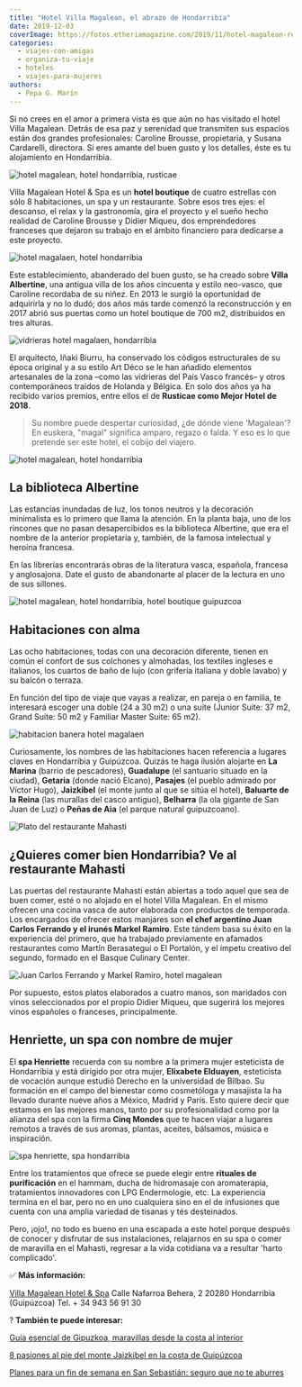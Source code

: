 ```yaml
---
title: "Hotel Villa Magalean, el abrazo de Hondarribia"
date: 2019-12-03
coverImage: https://fotos.etheriamagazine.com/2019/11/hotel-magalean-recepcion.jpg
categories: 
  - viajes-con-amigas
  - organiza-tu-viaje
  - hoteles
  - viajes-para-mujeres
authors: 
  - Pepa G. Marín
---
```


Si no crees en el amor a primera vista es que aún no has visitado el hotel Villa 
Magalean. Detrás de esa paz y serenidad que transmiten sus espacios están dos grandes 
profesionales: Caroline Brousse, propietaria, y Susana Cardarelli, directora. Si eres 
amante del buen gusto y los detalles, éste es tu alojamiento en Hondarribia. 

![hotel magalean, hotel hondarribia, rusticae](https://fotos.etheriamagazine.com/2019/11/hotel-magalean-recepcion-900x601.jpg "Hotel Villa Magalean (Hondarribia).")

Villa Magalean Hotel & Spa es un **hotel boutique** de cuatro estrellas con sólo 8 
habitaciones, un spa y un restaurante. Sobre esos tres ejes: el descanso, el relax y la 
gastronomía, gira el proyecto y el sueño hecho realidad de Caroline Brousse y Didier 
Miqueu, dos emprendedores franceses que dejaron su trabajo en el ámbito financiero para 
dedicarse a este proyecto. 

![hotel magalaen, hotel hondarribia](https://fotos.etheriamagazine.com/2019/11/villa-magalean-hotel-salon-900x600.jpg "Cada detalle está cuidadosamente pensado.")

Este establecimiento, abanderado del buen gusto, se ha creado sobre **Villa Albertine**, 
una antigua villa de los años cincuenta y estilo neo-vasco, que Caroline recordaba de su 
niñez. En 2013 le surgió la oportunidad de adquirirla y no lo dudó; dos años más tarde 
comenzó la reconstrucción y en 2017 abrió sus puertas como un hotel boutique de 700 m2, 
distribuidos en tres alturas. 

![vidrieras hotel magalaen, hondarribia](https://fotos.etheriamagazine.com/2019/11/villa-magalean-hotel-vidrieras-900x600.jpg "Bonitas vidrieras en la escalera.")

El arquitecto, Iñaki Biurru, ha conservado los códigos estructurales de su época 
original y a su estilo Art Déco se le han añadido elementos artesanales de la zona –como 
las vidrieras del País Vasco francés– y otros contemporáneos traídos de Holanda y 
Bélgica. En solo dos años ya ha recibido varios premios, entre ellos el de **Rusticae 
como Mejor Hotel de 2018**. 

> Su nombre puede despertar curiosidad, ¿de dónde viene 'Magalean'? En euskera, "magal" 
> significa amparo, regazo o falda. Y eso es lo que pretende ser este hotel, el cobijo del 
> viajero. 

![hotel magalean, hotel hondarribia](https://fotos.etheriamagazine.com/2019/11/hotel-magalean-habitacion-rosa-900x601.jpg "Espacios para el relax en las habitaciones.")

## La biblioteca Albertine

Las estancias inundadas de luz, los tonos neutros y la decoración minimalista es lo 
primero que llama la atención. En la planta baja, uno de los rincones que no pasan 
desapercibidos es la biblioteca Albertine, que era el nombre de la anterior propietaria 
y, también, de la famosa intelectual y heroína francesa. 

En las librerías encontrarás obras de la literatura vasca, española, francesa y 
anglosajona. Date el gusto de abandonarte al placer de la lectura en uno de sus 
sillones. 

![hotel magalean, hotel hondarribia, hotel boutique guipuzcoa](https://fotos.etheriamagazine.com/2019/11/hotel-magalean-habitacion-azul-900x601.jpg "Habitación del Villa Magalean Hotel & Spa.")

## Habitaciones con alma

Las ocho habitaciones, todas con una decoración diferente, tienen en común el confort de 
sus colchones y almohadas, los textiles ingleses e italianos, los cuartos de baño de 
lujo (con grifería italiana y doble lavabo) y su balcón o terraza. 

En función del tipo de viaje que vayas a realizar, en pareja o en familia, te interesará 
escoger una doble (24 a 30 m2) o una suite (Junior Suite: 37 m2, Grand Suite: 50 m2 y 
Familiar Master Suite: 65 m2). 

![habitacion banera hotel magalaen](https://fotos.etheriamagazine.com/2019/11/villa-magalean-habitacion-banera-900x600.jpg "Habitación con bañera.")

Curiosamente, los nombres de las habitaciones hacen referencia a lugares claves en 
Hondarribia y Guipúzcoa. Quizás te haga ilusión alojarte en **La Marina** (barrio de 
pescadores), **Guadalupe** (el santuario situado en la ciudad), **Getaria** (donde nació 
Elcano), **Pasajes** (el pueblo admirado por Víctor Hugo), **Jaizkibel** (el monte junto 
al que se sitúa el hotel), **Baluarte de la Reina** (las murallas del casco antiguo), 
**Belharra** (la ola gigante de San Juan de Luz) o **Peñas de Aia** (el parque natural 
guipuzcoano). 

![Plato del restaurante Mahasti](https://fotos.etheriamagazine.com/2019/11/hotel-magalean-restaurante-hondarribia-900x600.jpg "Plato del restaurante Mahasti.")

## ¿Quieres comer bien Hondarribia? Ve al restaurante Mahasti

Las puertas del restaurante Mahasti están abiertas a todo aquel que sea de buen comer, 
esté o no alojado en el hotel Villa Magalean. En el mismo ofrecen una cocina vasca de 
autor elaborada con productos de temporada. Los encargados de ofrecer estos manjares son 
**el chef argentino Juan Carlos Ferrando y el irunés Markel Ramiro**. Este tándem basa 
su éxito en la experiencia del primero, que ha trabajado previamente en afamados 
restaurantes como Martín Berasategui o El Portalón, y el ímpetu creativo del segundo, 
formado en el Basque Culinary Center. 

![Juan Carlos Ferrando y Markel Ramiro, hotel magalean](https://fotos.etheriamagazine.com/2019/11/hotel-magalean-Juan-Carlos-Markel-900x675.jpg "Juan Carlos Ferrando y Markel Ramiro.")

Por supuesto, estos platos elaborados a cuatro manos, son maridados con vinos 
seleccionados por el propio Didier Miqueu, que sugerirá los mejores vinos españoles o 
franceses, principalmente. 

## Henriette, un spa con nombre de mujer

El **spa Henriette** recuerda con su nombre a la primera mujer esteticista de 
Hondarribia y está dirigido por otra mujer, **Elixabete Elduayen**, esteticista de 
vocación aunque estudió Derecho en la universidad de Bilbao. Su formación en el campo 
del bienestar como cosmetóloga y masajista la ha llevado durante nueve años a México, 
Madrid y París. Esto quiere decir que estamos en las mejores manos, tanto por su 
profesionalidad como por la alianza del spa con la firma **Cinq Mondes** que te hacen 
viajar a lugares remotos a través de sus aromas, plantas, aceites, bálsamos, música e 
inspiración. 

![spa henriette, spa hondarribia](https://fotos.etheriamagazine.com/2019/11/villa-magalean-spa-900x600.jpg "Spa Henriette.")

Entre los tratamientos que ofrece se puede elegir entre **rituales de purificación** en 
el hammam, ducha de hidromasaje con aromaterapia, tratamientos innovadores con LPG 
Endermologie, etc. La experiencia termina en el bar, pero no en uno cualquiera sino en 
el de infusiones que cuenta con una amplia variedad de tisanas y tés desteinados. 

Pero, ¡ojo!, no todo es bueno en una escapada a este hotel porque después de conocer y 
disfrutar de sus instalaciones, relajarnos en su spa o comer de maravilla en el Mahasti, 
regresar a la vida cotidiana va a resultar 'harto complicado'. 

✅ **Más información:** 

[Villa Magalean Hotel & Spa](https://www.villamagalean.com/es/) Calle Nafarroa Behera, 2 
20280 Hondarribia (Guipúzcoa) Tel. + 34 943 56 91 30 

? **También te puede interesar:** 

[Guía esencial de Gipuzkoa, maravillas desde la costa al 
interior](https://etheriamagazine.com/2023/02/14/que-ver-hacer-gipuzkoa/) 

[8 pasiones al pie del monte Jaizkibel en la costa de 
Guipúzcoa](https://etheriamagazine.com/2020/09/08/que-ver-guipuzcoa-jaizkibel-hondarribia-pasaia/) 

[Planes para un fin de semana en San Sebastián: seguro que no te 
aburres](https://etheriamagazine.com/2021/04/01/que-ver-hacer-en-san-sebastian/)

